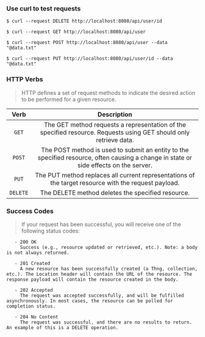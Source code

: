 ### Use curl to test requests

```
$ curl --request DELETE http://localhost:8080/api/user/id

$ curl --request GET http://localhost:8080/api/user 

$ curl --request POST http://localhost:8080/api/user --data "@data.txt" 

$ curl --request PUT http://localhost:8080/api/user/id --data "@data.txt" 
```

### HTTP Verbs

> HTTP defines a set of request methods to indicate the desired action to be performed for a given resource.

| Verb | Description
| :---: |:---:|
| ```GET``` | The GET method requests a representation of the specified resource. Requests using GET should only retrieve data. |
| ```POST``` |  The POST method is used to submit an entity to the specified resource, often causing a change in state or side effects on the server. | 
| ```PUT``` | The PUT method replaces all current representations of the target resource with the request payload. |
| ```DELETE``` | The DELETE method deletes the specified resource. |

### Success Codes

> If your request has been successful, you will receive one of the following status codes:

```
   - 200 OK
     Success (e.g., resource updated or retrieved, etc.). Note: a body is not always returned.

   - 201 Created
     A new resource has been successfully created (a Thng, collection, etc.). The Location header will contain the URL of the resource. The response payload will contain the resource created in the body.

   - 202 Accepted
     The request was accepted successfully, and will be fulfilled asynchronously. In most cases, the resource can be polled for completion status.

   - 204 No Content
     The request was successful, and there are no results to return. An example of this is a DELETE operation.
```
